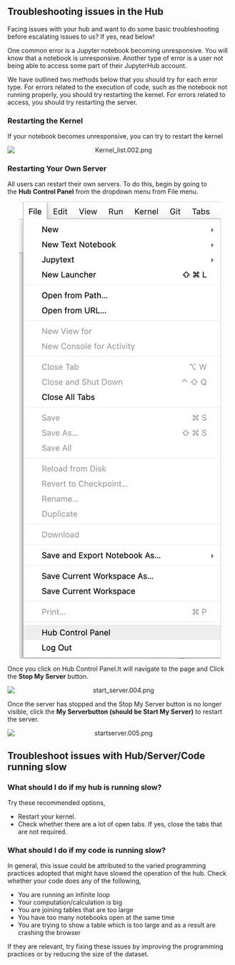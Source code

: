## Troubleshooting issues in the Hub

Facing issues with your hub and want to do some basic troubleshooting before escalating issues to us? If yes, read below!

One common error is a Jupyter notebook becoming unresponsive. You will know that a notebook is unresponsive. Another type of error is a user not being able to access some part of their JupyterHub account.

We have outlined two methods below that you should try for each error type. For errors related to the execution of code, such as the notebook not running properly, you should try restarting the kernel. For errors related to access, you should try restarting the server.

### Restarting the Kernel <!-- {docsify-ignore} -->

If your notebook becomes unresponsive, you can try to restart the kernel

<div align="center" style="width: 100%;">
  <img src="./imgs/Kernel_list.002.png" alt="Kernel_list.002.png" style="max-width: 100%; height: auto; display: block; margin: 0 auto;">
</div>


### Restarting Your Own Server <!-- {docsify-ignore} -->

All users can restart their own servers. To do this, begin by going to the **Hub** **Control Panel** from the dropdown menu from File menu.

<div align="center" style="width: 100%;">
  <img src="./imgs/Hub_Control.png" alt="Hub_Control.png" style="max-width: 100%; height: auto; display: block; margin: 0 auto;">
</div>

Once you click on Hub Control Panel.It will navigate to the page and Click the **Stop My Server** button.

<div align="center" style="width: 100%;">
  <img src="./imgs/start_server.004.png" alt="start_server.004.png" style="max-width: 100%; height: auto; display: block; margin: 0 auto;">
</div>

Once the server has stopped and the Stop My Server button is no longer visible, click the **My Serverbutton (should be Start My Server)** to restart the server.

<div align="center" style="width: 100%;">
  <img src="./imgs/startserver.005.png" alt="startserver.005.png" style="max-width: 100%; height: auto; display: block; margin: 0 auto;">
</div>

## Troubleshoot issues with Hub/Server/Code running slow <!-- {docsify-ignore} -->

### What should I do if my hub is running slow? <!-- {docsify-ignore} -->

Try these recommended options,

- Restart your kernel.
- Check whether there are a lot of open tabs. If yes, close the tabs that are not required.

### What should I do if my code is running slow? <!-- {docsify-ignore} -->

In general, this issue could be attributed to the varied programming practices adopted that might have slowed the operation of the hub. Check whether your code does any of the following,

- You are running an infinite loop
- Your computation/calculation is big
- You are joining tables that are too large
- You have too many notebooks open at the same time
- You are trying to show a table which is too large and as a result are crashing the browser

If they are relevant, try fixing these issues by improving the programming practices or by reducing the size of the dataset. 